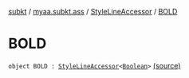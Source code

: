 [subkt](../../index.md) / [myaa.subkt.ass](../index.md) / [StyleLineAccessor](index.md) / [BOLD](./-b-o-l-d.md)

# BOLD

`object BOLD : `[`StyleLineAccessor`](index.md)`<`[`Boolean`](https://kotlinlang.org/api/latest/jvm/stdlib/kotlin/-boolean/index.html)`>` [(source)](https://github.com/Myaamori/SubKt/blob/0.1.13/src/main/kotlin/myaa/subkt/ass/parser.kt#L508)